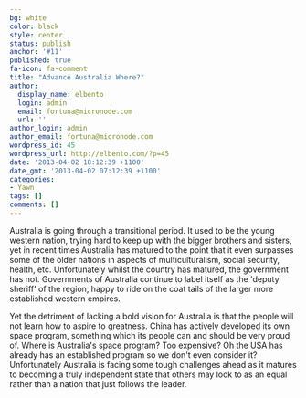 ```yaml
---
bg: white
color: black
style: center
status: publish
anchor: '#11'
published: true
fa-icon: fa-comment
title: "Advance Australia Where?"
author:
  display_name: elbento
  login: admin
  email: fortuna@micronode.com
  url: ''
author_login: admin
author_email: fortuna@micronode.com
wordpress_id: 45
wordpress_url: http://elbento.com/?p=45
date: '2013-04-02 18:12:39 +1100'
date_gmt: '2013-04-02 07:12:39 +1100'
categories:
- Yawn
tags: []
comments: []
---
```


Australia is going through a transitional period. It used to be the young western nation, trying hard to keep up with the bigger brothers and sisters, yet in recent times Australia has matured to the point that it even surpasses some of the older nations in aspects of multiculturalism, social security, health, etc. Unfortunately whilst the country has matured, the government has not. Governments of Australia continue to label itself as the 'deputy sheriff' of the region, happy to ride on the coat tails of the larger more established western empires.

Yet the detriment of lacking a bold vision for Australia is that the people will not learn how to aspire to greatness. China has actively developed its own space program, something which its people can and should be very proud of. Where is Australia's space program? Too expensive? Oh the USA has already has an established program so we don't even consider it? Unfortunately Australia is facing some tough challenges ahead as it matures to becoming a truly independent state that others may look to as an equal rather than a nation that just follows the leader.

 
